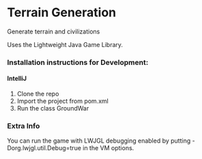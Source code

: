 # Terrain Generation
Generate terrain and civilizations
  
Uses the Lightweight Java Game Library.  
### Installation instructions for Development:
#### IntelliJ
1. Clone the repo
2. Import the project from pom.xml
3. Run the class GroundWar

### Extra Info
You can run the game with LWJGL debugging enabled by putting -Dorg.lwjgl.util.Debug=true in the VM options.
